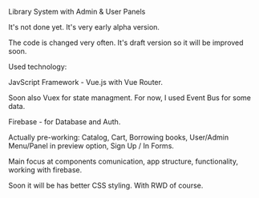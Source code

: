 Library System with Admin & User Panels


It's not done yet. It's very early alpha version.

The code is changed very often. It's draft version so it will be improved soon.


Used technology:

JavScript Framework - Vue.js with Vue Router.

Soon also Vuex for state managment. For now, I used Event Bus for some data.

Firebase - for Database and Auth.


Actually pre-working: Catalog, Cart, Borrowing books, User/Admin Menu/Panel in preview option, Sign Up / In Forms.

Main focus at components comunication, app structure, functionality, working with firebase.

Soon it will be has better CSS styling. With RWD of course.